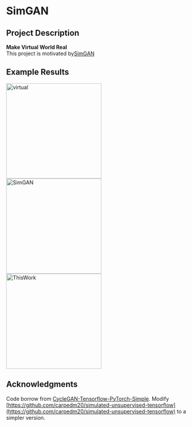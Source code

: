 # SimGAN

## Project Description 
**Make Virtual World Real**  
This project is motivated by[SimGAN](https://arxiv.org/pdf/1612.07828.pdf)

## Example Results
<img src="./demo/virtual.gif" alt="virtual" width="256"/> <img src="./demo/SimGAN.gif" alt="SimGAN" width="256"/>  <img src="./demo/ThisWork.gif" alt="ThisWork" width="256"/>

## Acknowledgments
Code borrow from [CycleGAN-Tensorflow-PyTorch-Simple](https://github.com/LynnHo/CycleGAN-Tensorflow-PyTorch-Simple). 
Modify [https://github.com/carpedm20/simulated-unsupervised-tensorflow](https://github.com/carpedm20/simulated-unsupervised-tensorflow)
to a simpler version.
